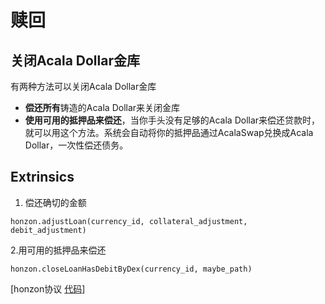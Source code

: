 # 赎回

## 关闭Acala Dollar金库&#x20;

有两种方法可以关闭Acala Dollar金库&#x20;

* **偿还所有**铸造的Acala Dollar来关闭金库
* **使用可用的抵押品来偿还**，当你手头没有足够的Acala Dollar来偿还贷款时，就可以用这个方法。系统会自动将你的抵押品通过AcalaSwap兑换成Acala Dollar，一次性偿还债务。

## Extrinsics

1. 偿还确切的金额

```
honzon.adjustLoan(currency_id, collateral_adjustment, debit_adjustment)
```

&#x20; 2.用可用的抵押品来偿还

```
honzon.closeLoanHasDebitByDex(currency_id, maybe_path)
```

\[honzon协议 [代码](https://github.com/AcalaNetwork/Acala/tree/master/modules/honzon)]
